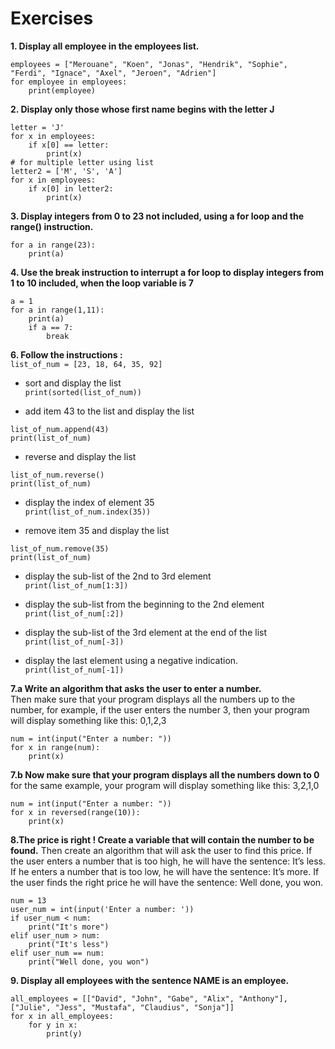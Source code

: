 # Exercises
**1. Display all employee in the employees list.**</br>
```
employees = ["Merouane", "Koen", "Jonas", "Hendrik", "Sophie", "Ferdi", "Ignace", "Axel", "Jeroen", "Adrien"]
for employee in employees:
    print(employee)
```
**2. Display only those whose first name begins with the letter J**
```
letter = 'J'
for x in employees:
    if x[0] == letter:
        print(x)
# for multiple letter using list
letter2 = ['M', 'S', 'A']
for x in employees:
    if x[0] in letter2:
        print(x)
```
**3. Display integers from 0 to 23 not included, using a for loop and the range() instruction.**
```
for a in range(23):
    print(a)
```
**4. Use the break instruction to interrupt a for loop to display integers from 1 to 10 included, when the loop variable is 7**
```
a = 1
for a in range(1,11):
    print(a)
    if a == 7:
        break
```

**6. Follow the instructions :**</br>
`list_of_num = [23, 18, 64, 35, 92]`
  * sort and display the list</br>
`print(sorted(list_of_num))`

  * add item 43 to the list and display the list</br>
```
list_of_num.append(43)
print(list_of_num)
```

* reverse and display the list</br>
```
list_of_num.reverse()
print(list_of_num)
```

* display the index of element 35</br>
`print(list_of_num.index(35))`</br>

* remove item 35 and display the list</br>
```
list_of_num.remove(35)
print(list_of_num)
```
* display the sub-list of the 2nd to 3rd element</br>
`print(list_of_num[1:3])`</br>

* display the sub-list from the beginning to the 2nd element</br>
`print(list_of_num[:2])`</br>

* display the sub-list of the 3rd element at the end of the list</br>
`print(list_of_num[-3])`</br>

* display the last element using a negative indication.</br>
`print(list_of_num[-1])`</br>

**7.a Write an algorithm that asks the user to enter a number.**</br>
Then make sure that your program displays all the numbers up to the number, for example, if the user enters the number 3, then your program will display something like this: 0,1,2,3</br>
```
num = int(input("Enter a number: "))
for x in range(num):
    print(x)
```
**7.b Now make sure that your program displays all the numbers down to 0**</br>
for the same example, your program will display something like this: 3,2,1,0</br>
```
num = int(input("Enter a number: "))
for x in reversed(range(10)):
    print(x)
```
**8.The price is right ! Create a variable that will contain the number to be found.**
Then create an algorithm that will ask the user to find this price. If the user enters a number that is too high, he will have the sentence: It’s less. If he enters a number that is too low, he will have the sentence: It’s more. If the user finds the right price he will have the sentence: Well done, you won.

```
num = 13
user_num = int(input('Enter a number: '))
if user_num < num:
    print("It's more")
elif user_num > num:
    print("It's less")
elif user_num == num:
    print("Well done, you won")
```
**9. Display all employees with the sentence NAME is an employee.**</br>
```
all_employees = [["David", "John", "Gabe", "Alix", "Anthony"], ["Julie", "Jess", "Mustafa", "Claudius", "Sonja"]]
for x in all_employees:
    for y in x:
        print(y)
```
